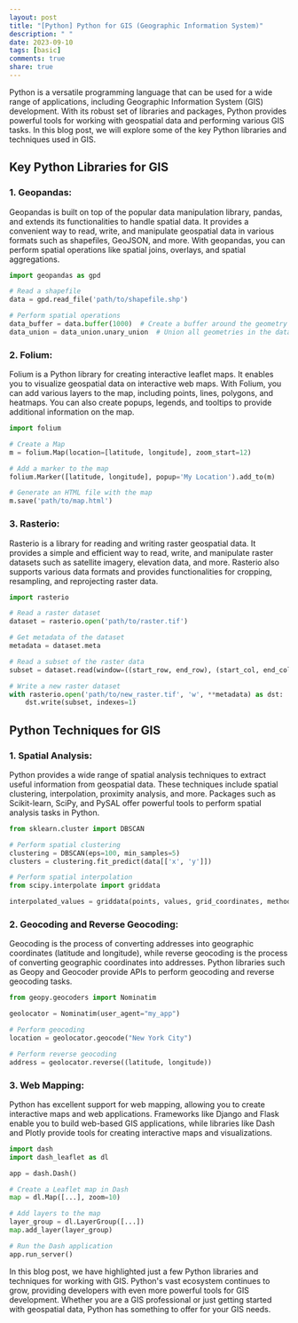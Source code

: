 ```yaml
---
layout: post
title: "[Python] Python for GIS (Geographic Information System)"
description: " "
date: 2023-09-10
tags: [basic]
comments: true
share: true
---
```


Python is a versatile programming language that can be used for a wide range of applications, including Geographic Information System (GIS) development. With its robust set of libraries and packages, Python provides powerful tools for working with geospatial data and performing various GIS tasks. In this blog post, we will explore some of the key Python libraries and techniques used in GIS.

## Key Python Libraries for GIS

### 1. **Geopandas**:

Geopandas is built on top of the popular data manipulation library, pandas, and extends its functionalities to handle spatial data. It provides a convenient way to read, write, and manipulate geospatial data in various formats such as shapefiles, GeoJSON, and more. With geopandas, you can perform spatial operations like spatial joins, overlays, and spatial aggregations.

```python
import geopandas as gpd

# Read a shapefile
data = gpd.read_file('path/to/shapefile.shp')

# Perform spatial operations
data_buffer = data.buffer(1000)  # Create a buffer around the geometry
data_union = data_union.unary_union  # Union all geometries in the dataset
```

### 2. **Folium**:

Folium is a Python library for creating interactive leaflet maps. It enables you to visualize geospatial data on interactive web maps. With Folium, you can add various layers to the map, including points, lines, polygons, and heatmaps. You can also create popups, legends, and tooltips to provide additional information on the map.

```python
import folium

# Create a Map
m = folium.Map(location=[latitude, longitude], zoom_start=12)

# Add a marker to the map
folium.Marker([latitude, longitude], popup='My Location').add_to(m)

# Generate an HTML file with the map
m.save('path/to/map.html')
```

### 3. **Rasterio**:

Rasterio is a library for reading and writing raster geospatial data. It provides a simple and efficient way to read, write, and manipulate raster datasets such as satellite imagery, elevation data, and more. Rasterio also supports various data formats and provides functionalities for cropping, resampling, and reprojecting raster data.

```python
import rasterio

# Read a raster dataset
dataset = rasterio.open('path/to/raster.tif')

# Get metadata of the dataset
metadata = dataset.meta

# Read a subset of the raster data
subset = dataset.read(window=((start_row, end_row), (start_col, end_col)))

# Write a new raster dataset
with rasterio.open('path/to/new_raster.tif', 'w', **metadata) as dst:
    dst.write(subset, indexes=1)
```

## Python Techniques for GIS

### 1. **Spatial Analysis**:

Python provides a wide range of spatial analysis techniques to extract useful information from geospatial data. These techniques include spatial clustering, interpolation, proximity analysis, and more. Packages such as Scikit-learn, SciPy, and PySAL offer powerful tools to perform spatial analysis tasks in Python.

```python
from sklearn.cluster import DBSCAN

# Perform spatial clustering
clustering = DBSCAN(eps=100, min_samples=5)
clusters = clustering.fit_predict(data[['x', 'y']])

# Perform spatial interpolation
from scipy.interpolate import griddata

interpolated_values = griddata(points, values, grid_coordinates, method='linear')
```

### 2. **Geocoding and Reverse Geocoding**:

Geocoding is the process of converting addresses into geographic coordinates (latitude and longitude), while reverse geocoding is the process of converting geographic coordinates into addresses. Python libraries such as Geopy and Geocoder provide APIs to perform geocoding and reverse geocoding tasks.

```python
from geopy.geocoders import Nominatim

geolocator = Nominatim(user_agent="my_app")

# Perform geocoding
location = geolocator.geocode("New York City")

# Perform reverse geocoding
address = geolocator.reverse((latitude, longitude))
```

### 3. **Web Mapping**:

Python has excellent support for web mapping, allowing you to create interactive maps and web applications. Frameworks like Django and Flask enable you to build web-based GIS applications, while libraries like Dash and Plotly provide tools for creating interactive maps and visualizations.

```python
import dash
import dash_leaflet as dl

app = dash.Dash()

# Create a Leaflet map in Dash
map = dl.Map([...], zoom=10)

# Add layers to the map
layer_group = dl.LayerGroup([...])
map.add_layer(layer_group)

# Run the Dash application
app.run_server()
```

In this blog post, we have highlighted just a few Python libraries and techniques for working with GIS. Python's vast ecosystem continues to grow, providing developers with even more powerful tools for GIS development. Whether you are a GIS professional or just getting started with geospatial data, Python has something to offer for your GIS needs.